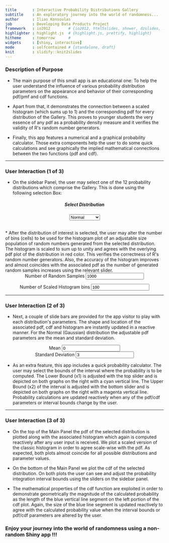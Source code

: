 ```yaml
---
title       : Interactive Probability Distributions Gallery
subtitle    : An exploratory journey into the world of randomness... 
author      : Ilias Konsoulas
job         : Developing Data Products Project
framework   : io2012        # {io2012, html5slides, shower, dzslides, ...}
highlighter : highlight.js  # {highlight.js, prettify, highlight}
hitheme     : tomorrow      # 
widgets     : [shiny, interactive]  
mode        : selfcontained # {standalone, draft}
knit        : slidify::knit2slides
---
```


### Description of Purpose

* The main purpose of this small app is an educational one:
  To help the user understand the influence of various probability
  distribution parameters on the appearance and behavior of their
  corresponding pdf/pmf and cdf functions.    

* Apart from that, it demonstrates the connection between a scaled
  histogram (which sums up to 1) and the corresponding pdf for every
  distribution of the Gallery. This proves to younger students the very 
  essence of any pdf as a probability density measure and it verifies
  the validity of R's random number generators.  
   
* Finally, this app features a numerical and a graphical probability calculator.
  Those extra components help the user to do some quick calculations and see 
  graphically the implied mathematical connections between the two functions (pdf and cdf).  

---

### User Interaction (1 of 3)

* On the sidebar Panel, the user may select one of the 12 probability
  distributions which comprise the Gallery. This is done using the 
  following selection Box:  

<div class="row-fluid" align="center">
  <div class="span4">
    <form class="well">
      <label class="control-label" for="selectedpdf">
        <h5>Select Distribution</h5>
      </label>
      <select id="selectedpdf"><option value="1" selected>Normal</option>
<option value="2">Beta</option>
<option value="3">Gamma</option>
<option value="4">Cauchy</option>
<option value="5">Binomial</option>
<option value="6">Exponential</option>
<option value="7">Poison</option>
<option value="8">Log-Normal</option>
<option value="9">Weibull</option>
<option value="10">Student's t</option>
<option value="11">Chi-Squared</option>
<option value="12">Uniform</option></select>
      <script type="application/json" data-for="selectedpdf" data-nonempty="">{}</script>
    </form>
  </div>
</div>
<br /> 
*  After the distribution of interest is selected, the user may alter the number
   of bins (cells) to be used for the histogram plot of an adjustable size population of 
   random numbers generated from the selected distribution. The histogram is scaled to 
   sum up to unity and agrees with the overlying pdf plot of the distribution in red color.
   This verifies the correctness of R's random number generators. Also, the accuracy of the
   histogram improves and almost coincides with the associated pdf as the number of
   generated random samples increases using the relevant slider.

<div class="row-fluid" align="center">
  <div class="span4">
    <form class="well">
      <div>
        <label class="control-label" for="N1">Number of Random Samples</label>
        <input id="N1" type="slider" name="N1" value="1000" class="jslider" data-from="100" data-to="1e+05" data-step="100" data-skin="plastic" data-round="FALSE" data-locale="us" data-format="#,##0.#####" data-smooth="FALSE"/>
      </div>
    </form>
  </div>
</div>

<div class="row-fluid" align="center">
  <div class="span4">
    <form class="well">
      <div>
        <label class="control-label" for="Nbreaks1">Number of Scaled Histogram bins</label>
        <input id="Nbreaks1" type="slider" name="Nbreaks1" value="100" class="jslider" data-from="20" data-to="600" data-step="1" data-skin="plastic" data-round="FALSE" data-locale="us" data-format="#,##0.#####" data-smooth="FALSE"/>
      </div>
    </form>
  </div>
</div>


---

###  User Interaction (2 of 3)

* Next, a couple of slide bars are provided for the app visitor to play with each
  distribution's parameters. The shape and location of the associated pdf, cdf and
  histogram are instantly updated in a reactive manner. For the Normal (Gaussian)
  distribution the adjustable pdf parameters are the mean and standard deviation.
<div class="row-fluid" align="center">
  <div>
    <label class="control-label" for="mean">Mean</label>
    <input id="mean" type="slider" name="mean" value="0" class="jslider" data-from="-10" data-to="10" data-step="0.1" data-skin="plastic" data-round="FALSE" data-locale="us" data-format="#,##0.#####" data-smooth="FALSE"/>
  </div>
  <div>
    <label class="control-label" for="sd">Standard Deviation</label>
    <input id="sd" type="slider" name="sd" value="3" class="jslider" data-from="1e-10" data-to="20" data-step="0.1" data-skin="plastic" data-round="FALSE" data-locale="us" data-format="#,##0.#####" data-smooth="FALSE"/>
  </div>
</div>
  
  
* As an extra feature, this app includes a quick probability calculator. The user may select 
  the bounds of the interval where the probability is to be computed. The Lower Bound (x1) is
  adjusted with the top slider and is depicted on both graphs on the right with a cyan
  vertical line. The Upper Bound (x2) of the interval is adjusted with the bottom slider
  and is depicted on both graphs on the right with a magenta vertical line. Probability
  calculations are updated reactively when any of the pdf/cdf parameters or interval bounds
  change by the user.  

---  

### User Interaction (3 of 3)

* On the top of the Main Panel the pdf of the selected distribution is plotted along with the
  associated histogram which again is computed reactively after any user input is received.
  We plot a scaled version of the classic histogram in order to agree scale-wise with the pdf.
  As expected, both plots almost coincide for all possible distributions and parameter values.
  
* On the bottom of the Main Panel we plot the cdf of the selected distribution. On both
  plots the user can see and adjust the probability integration interval bounds using the
  sliders on the sidebar panel. 
  
* The mathematical properties of the cdf function are exploited in order to demonstrate
  geometrically the magnitude of the calculated probability as the length of the blue
  vertical line segment on the left portion of the cdf plot. Again, the size of the blue
  line segment is updated reactively to agree with the calculated probability value when
  the interval bounds or pdf/cdf parameters are altered by the user. 

### Enjoy your journey into the world of randomness using a non-random Shiny app !!!  

